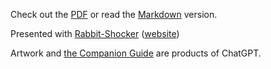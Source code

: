 Check out the [PDF](gitopscon-rel.pdf) or read the [Markdown](gitopscon-rel.md) version.

Presented with [Rabbit-Shocker][rabbit] ([website][rabbit-web])

Artwork and [the Companion Guide][gpt-companion] are products of ChatGPT.

[rabbit]: https://github.com/rabbit-shocker/rabbit
[rabbit-web]: https://rabbit-shocker.org/
[gpt-companion]: COMPANION.md
